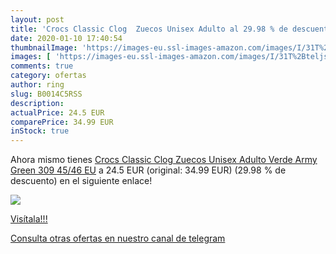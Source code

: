 ```yaml
---
layout: post
title: 'Crocs Classic Clog  Zuecos Unisex Adulto al 29.98 % de descuento'
date: 2020-01-10 17:40:54
thumbnailImage: 'https://images-eu.ssl-images-amazon.com/images/I/31T%2Bteljs%2BL._SL200_.jpg'
images: [ 'https://images-eu.ssl-images-amazon.com/images/I/31T%2Bteljs%2BL._SL200_.jpg' ]
comments: true
category: ofertas
author: ring
slug: B0014C5RSS
description:
actualPrice: 24.5 EUR
comparePrice: 34.99 EUR
inStock: true
---
```


Ahora mismo tienes [Crocs Classic Clog  Zuecos Unisex Adulto  Verde  Army Green 309   45/46 EU](https://www.amazon.com/dp/B0014C5RSS/?tag=redken08-20) a 24.5 EUR (original: 34.99 EUR) (29.98 %  de descuento) en el siguiente enlace!

[![](https://images-eu.ssl-images-amazon.com/images/I/31T%2Bteljs%2BL._SL200_.jpg)](https://www.amazon.com/dp/B0014C5RSS/?tag=redken08-20)

[Visítala!!!](https://www.amazon.com/dp/B0014C5RSS/?tag=redken08-20)

[Consulta otras ofertas en nuestro canal de telegram](https://t.me/s/ofertas25)
